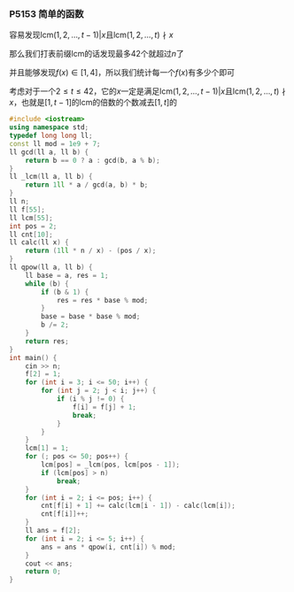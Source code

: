 ### P5153 简单的函数

容易发现$\mathrm{lcm}(1,2,\dots,t-1)|x$且$\mathrm{lcm}(1,2,\dots,t)\nmid x$

那么我们打表前缀$\mathrm{lcm}$的话发现最多$42$个就超过$n$了

并且能够发现$f(x)\in[1,4]$，所以我们统计每一个$f(x)$有多少个即可

考虑对于一个$2\le t\le42$，它的$x$一定是满足$\mathrm{lcm}(1,2,\dots,t-1)|x$且$\mathrm{lcm}(1,2,\dots,t)\nmid x$，也就是$[1,t-1]$的$\mathrm{lcm}$的倍数的个数减去$[1,t]$的

```cpp
#include <iostream>
using namespace std;
typedef long long ll;
const ll mod = 1e9 + 7;
ll gcd(ll a, ll b) {
    return b == 0 ? a : gcd(b, a % b);
}
ll _lcm(ll a, ll b) {
    return 1ll * a / gcd(a, b) * b;
}
ll n;
ll f[55];
ll lcm[55];
int pos = 2;
ll cnt[10];
ll calc(ll x) {
    return (1ll * n / x) - (pos / x);
}
ll qpow(ll a, ll b) {
    ll base = a, res = 1;
    while (b) {
        if (b & 1) {
            res = res * base % mod;
        }
        base = base * base % mod;
        b /= 2;
    }
    return res;
}
int main() {
    cin >> n;
    f[2] = 1;
    for (int i = 3; i <= 50; i++) {
        for (int j = 2; j < i; j++) {
            if (i % j != 0) {
                f[i] = f[j] + 1;
                break;
            }
        }
    }
    lcm[1] = 1;
    for (; pos <= 50; pos++) {
        lcm[pos] = _lcm(pos, lcm[pos - 1]);
        if (lcm[pos] > n)
            break;
    }
    for (int i = 2; i <= pos; i++) {
        cnt[f[i] + 1] += calc(lcm[i - 1]) - calc(lcm[i]);
        cnt[f[i]]++;
    }
    ll ans = f[2];
    for (int i = 2; i <= 5; i++) {
        ans = ans * qpow(i, cnt[i]) % mod;
    }
    cout << ans;
    return 0;
}
```